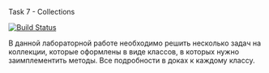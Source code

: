 Task 7 - Collections

[![Build Status](https://travis-ci.com/itmo-java-basics-2020/task-7-collections-framework-NikolayDupak.svg?branch=task7)](https://travis-ci.com/itmo-java-basics-2020/task-7-collections-framework-NikolayDupak)

В данной лабораторной работе необходимо решить несколько задач на коллекции, которые оформлены в виде классов, в которых нужно заимплементить методы. Все подробности в доках к каждому классу.